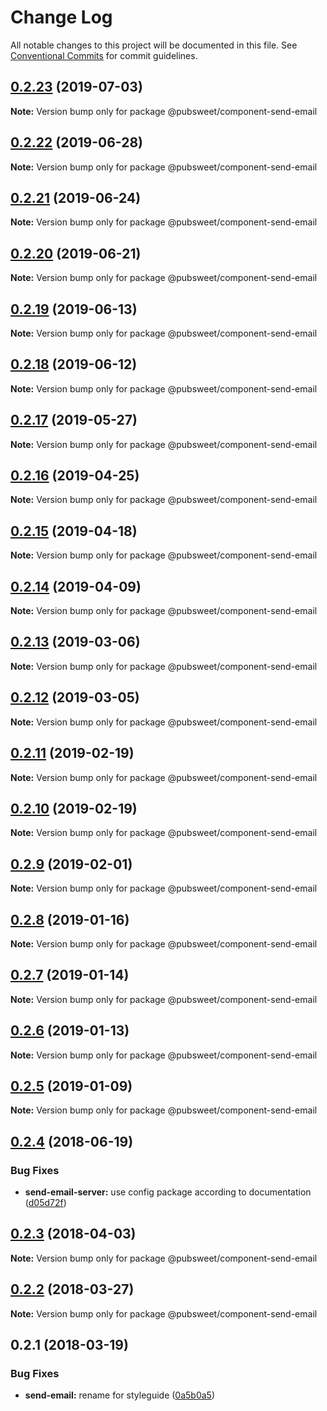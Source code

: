 # Change Log

All notable changes to this project will be documented in this file.
See [Conventional Commits](https://conventionalcommits.org) for commit guidelines.

## [0.2.23](https://gitlab.coko.foundation/pubsweet/pubsweet/compare/@pubsweet/component-send-email@0.2.22...@pubsweet/component-send-email@0.2.23) (2019-07-03)

**Note:** Version bump only for package @pubsweet/component-send-email





## [0.2.22](https://gitlab.coko.foundation/pubsweet/pubsweet/compare/@pubsweet/component-send-email@0.2.21...@pubsweet/component-send-email@0.2.22) (2019-06-28)

**Note:** Version bump only for package @pubsweet/component-send-email





## [0.2.21](https://gitlab.coko.foundation/pubsweet/pubsweet/compare/@pubsweet/component-send-email@0.2.20...@pubsweet/component-send-email@0.2.21) (2019-06-24)

**Note:** Version bump only for package @pubsweet/component-send-email





## [0.2.20](https://gitlab.coko.foundation/pubsweet/pubsweet/compare/@pubsweet/component-send-email@0.2.19...@pubsweet/component-send-email@0.2.20) (2019-06-21)

**Note:** Version bump only for package @pubsweet/component-send-email





## [0.2.19](https://gitlab.coko.foundation/pubsweet/pubsweet/compare/@pubsweet/component-send-email@0.2.18...@pubsweet/component-send-email@0.2.19) (2019-06-13)

**Note:** Version bump only for package @pubsweet/component-send-email





## [0.2.18](https://gitlab.coko.foundation/pubsweet/pubsweet/compare/@pubsweet/component-send-email@0.2.17...@pubsweet/component-send-email@0.2.18) (2019-06-12)

**Note:** Version bump only for package @pubsweet/component-send-email





## [0.2.17](https://gitlab.coko.foundation/pubsweet/pubsweet/compare/@pubsweet/component-send-email@0.2.16...@pubsweet/component-send-email@0.2.17) (2019-05-27)

**Note:** Version bump only for package @pubsweet/component-send-email





## [0.2.16](https://gitlab.coko.foundation/pubsweet/pubsweet/compare/@pubsweet/component-send-email@0.2.15...@pubsweet/component-send-email@0.2.16) (2019-04-25)

**Note:** Version bump only for package @pubsweet/component-send-email





## [0.2.15](https://gitlab.coko.foundation/pubsweet/pubsweet/compare/@pubsweet/component-send-email@0.2.14...@pubsweet/component-send-email@0.2.15) (2019-04-18)

**Note:** Version bump only for package @pubsweet/component-send-email





## [0.2.14](https://gitlab.coko.foundation/pubsweet/pubsweet/compare/@pubsweet/component-send-email@0.2.13...@pubsweet/component-send-email@0.2.14) (2019-04-09)

**Note:** Version bump only for package @pubsweet/component-send-email





## [0.2.13](https://gitlab.coko.foundation/pubsweet/pubsweet/compare/@pubsweet/component-send-email@0.2.12...@pubsweet/component-send-email@0.2.13) (2019-03-06)

**Note:** Version bump only for package @pubsweet/component-send-email





## [0.2.12](https://gitlab.coko.foundation/pubsweet/pubsweet/compare/@pubsweet/component-send-email@0.2.11...@pubsweet/component-send-email@0.2.12) (2019-03-05)

**Note:** Version bump only for package @pubsweet/component-send-email





## [0.2.11](https://gitlab.coko.foundation/pubsweet/pubsweet/compare/@pubsweet/component-send-email@0.2.10...@pubsweet/component-send-email@0.2.11) (2019-02-19)

**Note:** Version bump only for package @pubsweet/component-send-email





## [0.2.10](https://gitlab.coko.foundation/pubsweet/pubsweet/compare/@pubsweet/component-send-email@0.2.9...@pubsweet/component-send-email@0.2.10) (2019-02-19)

**Note:** Version bump only for package @pubsweet/component-send-email





## [0.2.9](https://gitlab.coko.foundation/pubsweet/pubsweet/compare/@pubsweet/component-send-email@0.2.8...@pubsweet/component-send-email@0.2.9) (2019-02-01)

**Note:** Version bump only for package @pubsweet/component-send-email





## [0.2.8](https://gitlab.coko.foundation/pubsweet/pubsweet/compare/@pubsweet/component-send-email@0.2.7...@pubsweet/component-send-email@0.2.8) (2019-01-16)

**Note:** Version bump only for package @pubsweet/component-send-email





## [0.2.7](https://gitlab.coko.foundation/pubsweet/pubsweet/compare/@pubsweet/component-send-email@0.2.6...@pubsweet/component-send-email@0.2.7) (2019-01-14)

**Note:** Version bump only for package @pubsweet/component-send-email





## [0.2.6](https://gitlab.coko.foundation/pubsweet/pubsweet/compare/@pubsweet/component-send-email@0.2.5...@pubsweet/component-send-email@0.2.6) (2019-01-13)

**Note:** Version bump only for package @pubsweet/component-send-email





## [0.2.5](https://gitlab.coko.foundation/pubsweet/pubsweet/compare/@pubsweet/component-send-email@0.2.4...@pubsweet/component-send-email@0.2.5) (2019-01-09)

**Note:** Version bump only for package @pubsweet/component-send-email





<a name="0.2.4"></a>
## [0.2.4](https://gitlab.coko.foundation/pubsweet/pubsweet/compare/@pubsweet/component-send-email@0.2.3...@pubsweet/component-send-email@0.2.4) (2018-06-19)


### Bug Fixes

* **send-email-server:** use config package according to documentation ([d05d72f](https://gitlab.coko.foundation/pubsweet/pubsweet/commit/d05d72f))




<a name="0.2.3"></a>
## [0.2.3](https://gitlab.coko.foundation/pubsweet/pubsweet/compare/@pubsweet/component-send-email@0.2.2...@pubsweet/component-send-email@0.2.3) (2018-04-03)




**Note:** Version bump only for package @pubsweet/component-send-email

<a name="0.2.2"></a>
## [0.2.2](https://gitlab.coko.foundation/pubsweet/pubsweet/compare/@pubsweet/component-send-email@0.2.1...@pubsweet/component-send-email@0.2.2) (2018-03-27)




**Note:** Version bump only for package @pubsweet/component-send-email

<a name="0.2.1"></a>
## 0.2.1 (2018-03-19)


### Bug Fixes

* **send-email:** rename for styleguide ([0a5b0a5](https://gitlab.coko.foundation/pubsweet/pubsweet/commit/0a5b0a5))
